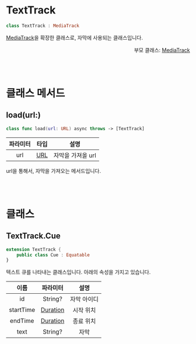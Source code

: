 # TextTrack

```swift
class TextTrack : MediaTrack
```

[MediaTrack](../media-track/home.md)을 확장한 클래스로, 자막에 사용되는 클래스입니다.

<div align="right">
부모 클래스: <a href="../media-track/home.md">MediaTrack</a>
</div>

<br><br>
# 클래스 메서드

## load(url:)

```swift
class func load(url: URL) async throws -> [TextTrack] 
```

|파라미터|타입|설명|
|:--:|:--:|:--:|
|url|[URL]("https://developer.apple.com/documentation/foundation/url")|자막을 가져올 url|

url을 통해서, 자막을 가져오는 메서드입니다.

<br><br>
# 클래스 

## TextTrack.Cue

```swift
extension TextTrack {
    public class Cue : Equatable
}
```

텍스트 큐를 나타내는 클래스입니다. 아래의 속성을 가지고 있습니다.

|이름|파라미터|설명|
|:--:|:--:|:--:|
|id|String?|자막 아이디|
|startTime|[Duration](../../struct/duration/home.md)|시작 위치|
|endTime|[Duration](../../struct/duration/home.md)|종료 위치|
|text|String?|자막|



